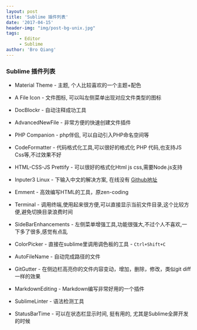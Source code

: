 ```yaml
---
layout: post
title: 'Sublime 插件列表'
date: '2017-04-15'
header-img: "img/post-bg-unix.jpg"
tags:
     - Editor
     - Sublime
author: 'Bro Qiang'
---
```


### Sublime 插件列表

- Material Theme - 主题, 个人比较喜欢的一个主题+配色

- A File Icon - 文件图标, 可以叫左侧菜单出现对应文件类型的图标

- DocBlockr - 自动注释成功工具

- AdvancedNewFile - 非常方便的快速创建文件插件

- PHP Companion - php伴侣, 可以自动引入PHP命名空间等

- CodeFormatter - 代码格式化工具,可以很好的格式化 PHP 代码,也支持JS Css等,不过效果不好

- HTML-CSS-JS Prettify - 可以很好的格式化Html js css,需要Node.js支持

- Inputer3 Linux - 下输入中文的解决方案, 在线没有 [Github地址](https://github.com/lanky228/Inputer3)

- Emment - 高效编写HTML的工具，原zen-coding

- Terminal - 调用终端,使用起来很方便,可以直接显示当前文件目录,这个比较方便,避免切换目录浪费时间

- SideBarEnhancements - 左侧菜单增强工具,功能很强大,不过个人不喜欢,一下多了很多,感觉有点乱

- ColorPicker - 直接在sublime里调用调色板的工具 - `Ctrl+Shift+C`

- AutoFileName - 自动完成路径的文件

- GitGutter - 在侧边栏高亮你的文件内容变动，增加，删除，修改，类似git diff一样的效果

- MarkdownEditing - Markdown编写非常好用的一个插件

- SublimeLinter - 语法检测工具

- StatusBarTime - 可以在状态栏显示时间, 挺有用的, 尤其是Sublime全屏开发的时候


